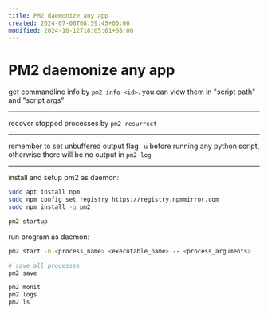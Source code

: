 ```yaml
---
title: PM2 daemonize any app
created: 2024-07-08T08:59:45+00:00
modified: 2024-10-12T18:05:01+08:00
---
```


# PM2 daemonize any app

get commandline info by `pm2 info <id>`. you can view them in "script path" and "script args"

---

recover stopped processes by `pm2 resurrect`

---

remember to set unbuffered output flag `-u` before running any python script, otherwise there will be no output in `pm2 log`

---

install and setup pm2 as daemon:

```bash
sudo apt install npm
sudo npm config set registry https://registry.npmmirror.com
sudo npm install -g pm2

pm2 startup
```

run program as daemon:

```bash
pm2 start -n <process_name> <executable_name> -- <process_arguments>

# save all processes
pm2 save

pm2 monit
pm2 logs
pm2 ls
```
